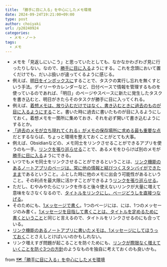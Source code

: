 ```yaml
---
title: 「勝手に目に入る」を中心にしたメモ環境
date: 2024-09-24T19:21:00+09:00
type: post
author: choiyaki
url: /p20240924
categories:
  - メモ・ノート
tags:
  - メモ
---
```

- メモを「見返しにいこう」と思っていたとしても、なかなかわざわざ見に行ったりしない。なので、[勝手に目に入る](https://thst.choiyaki.com/docs/勝手に目に入る)ようにする。これを念頭において置くだけでも、だいぶ扱いが違ってくるように感じる。
- 例えば、[明日をインボックスに](https://thst.choiyaki.com/docs/明日をインボックスに)することで、タスクの実行し忘れを無くすという手法。デイリーやカレンダーなど、日付ベースで情報を管理するものを使っているのであれば、「明日」のページやスペースに新たに発生したタスクを書き込むと、明日がきたらそのタスクが勝手に目に入ってくれる。
- 例えば、[着想メモは、放り込むだけではなく、書き込むときに過去のものが目に入るようにする](https://thst.choiyaki.com/docs/着想メモは、放り込むだけではなく、書き込むときに過去のものが目に入るようにする)こと。書いた時に過去に書いたものが目に入るようにしておく。着想メモを一箇所に集めておき、それを必ず開いて書き込むようにするとか。
- [「過去のメモが立ち現れてくれる」がメモの保存場所に求める最も重要な点](https://thst.choiyaki.com/docs/「過去のメモが立ち現れてくれる」がメモの保存場所に求める最も重要な点)だとするならば、ちょっと環境を整えておくことがとても大事。
- 例えば、Obsidianなどの、メモ同士をリンクさせることができるアプリを使うのも一手。[リンクを張り巡らせる](https://thst.choiyaki.com/docs/リンクを張り巡らせる)ことで、あるメモをひらけば別のメモが[勝手に目に入る](https://thst.choiyaki.com/docs/勝手に目に入る)ようにできる。
- いつでもメモ同士をリンクさせることができるということは、[リンク機能のあるノートアプリのページは、常に他の情報と結びつくスタンバイができたまま](https://thst.choiyaki.com/docs/リンク機能のあるノートアプリのページは、常に他の情報と結びつくスタンバイができたまま)であるということ。ふとした時に他のメモに出会う可能性があるということ。その利点を最大限に活かすことができるよう[リンクを張り巡らせる](https://thst.choiyaki.com/docs/リンクを張り巡らせる)。
- ただし、むやみやたらにリンクを作ると後々使えないリンクが大量に増えて意味をなさなくなるので、[タイトルをリンクにし、ページどうしを直接つなげる](https://thst.choiyaki.com/docs/タイトルをリンクにし、ページどうしを直接つなげる)。
- そのためにも、[1メッセージで書く](https://thst.choiyaki.com/docs/1メッセージで書く)。1つのページには、には、1つのメッセージのみ書く。[1メッセージを目指して書くことは、タイトルを定めるために書くということ](https://thst.choiyaki.com/docs/1メッセージを目指して書くことは、タイトルを定めるために書くということ)と同じと言えるので、タイトルをリンクさせるのにも合っている。
- [リンク機能のあるノートアプリに書いたメモは、1メッセージにしてほうっておく](https://thst.choiyaki.com/docs/リンク機能のあるノートアプリに書いたメモは、1メッセージにしてほうっておく)ことさえしとけばいいのかもしれない。
- リンク増えすぎ問題が起こることを防ぐためにも、[リンクが際限なく増えていくことを防ぐ3つの方針](https://thst.choiyaki.com/docs/リンクが際限なく増えていくことを防ぐ3つの方針)のようなものを独自に考えておくのも良いかも。

from [🗺️️「勝手に目に入る」を中心にしたメモ環境](https://thst.choiyaki.com/docs/🗺%EF%B8%8F%EF%B8%8F「勝手に目に入る」を中心にしたメモ環境/)